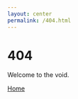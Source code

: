 ```yaml
---
layout: center
permalink: /404.html
---
```


# 404

Welcome to the void.

<div class="mt3">
  <a href="{{ site.baseurl }}/" class="button button-blue button-big">Home</a>
</div>
